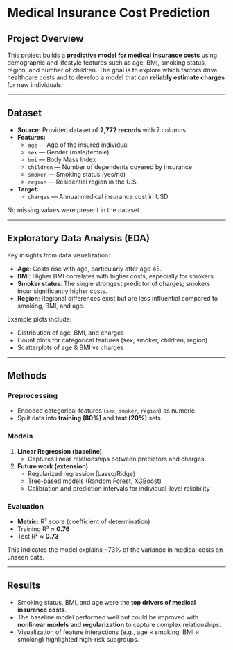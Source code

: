 # Medical Insurance Cost Prediction

## Project Overview
This project builds a **predictive model for medical insurance costs** using demographic and lifestyle features such as age, BMI, smoking status, region, and number of children. The goal is to explore which factors drive healthcare costs and to develop a model that can **reliably estimate charges** for new individuals.

---

## Dataset
- **Source:** Provided dataset of **2,772 records** with 7 columns  
- **Features:**
  - `age` — Age of the insured individual
  - `sex` — Gender (male/female)
  - `bmi` — Body Mass Index
  - `children` — Number of dependents covered by insurance
  - `smoker` — Smoking status (yes/no)
  - `region` — Residential region in the U.S.
- **Target:**
  - `charges` — Annual medical insurance cost in USD

No missing values were present in the dataset.

---

## Exploratory Data Analysis (EDA)
Key insights from data visualization:
- **Age**: Costs rise with age, particularly after age 45.  
- **BMI**: Higher BMI correlates with higher costs, especially for smokers.  
- **Smoker status**: The single strongest predictor of charges; smokers incur significantly higher costs.  
- **Region**: Regional differences exist but are less influential compared to smoking, BMI, and age.  

Example plots include:
- Distribution of age, BMI, and charges  
- Count plots for categorical features (sex, smoker, children, region)  
- Scatterplots of age & BMI vs charges  

---

## Methods
### Preprocessing
- Encoded categorical features (`sex`, `smoker`, `region`) as numeric.  
- Split data into **training (80%)** and **test (20%)** sets.  

### Models
1. **Linear Regression (baseline)**
   - Captures linear relationships between predictors and charges.
2. **Future work (extension):**
   - Regularized regression (Lasso/Ridge)  
   - Tree-based models (Random Forest, XGBoost)  
   - Calibration and prediction intervals for individual-level reliability  

### Evaluation
- **Metric:** R² score (coefficient of determination)  
- Training R² ≈ **0.76**  
- Test R² ≈ **0.73**  

This indicates the model explains ~73% of the variance in medical costs on unseen data.

---

## Results
- Smoking status, BMI, and age were the **top drivers of medical insurance costs**.  
- The baseline model performed well but could be improved with **nonlinear models** and **regularization** to capture complex relationships.  
- Visualization of feature interactions (e.g., age × smoking, BMI × smoking) highlighted high-risk subgroups.  
